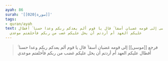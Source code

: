 ```yaml
---
ayah: 86
surah: '[[020|سورة]]'
tags:
- quran/ayah
text: فرجع موسى إلى قومه غضبان أسفا ۚ قال يا قوم ألم يعدكم ربكم وعدا حسنا ۚ أفطال
  عليكم العهد أم أردتم أن يحل عليكم غضب من ربكم فأخلفتم موعدي
---
```

> فرجع [[موسى]] إلى قومه غضبان أسفا ۚ قال يا قوم ألم يعدكم ربكم وعدا حسنا ۚ أفطال عليكم العهد أم أردتم أن يحل عليكم غضب من ربكم فأخلفتم موعدي
